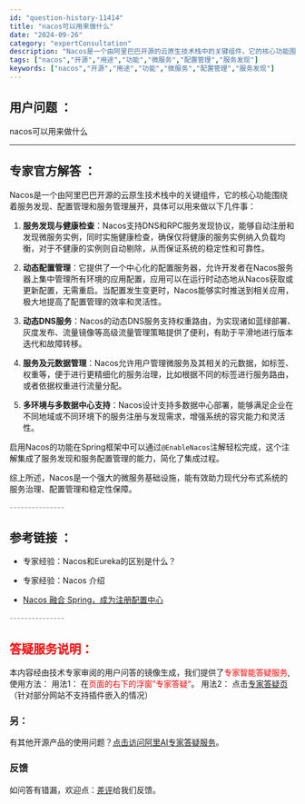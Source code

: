 ```yaml
---
id: "question-history-11414"
title: "nacos可以用来做什么"
date: "2024-09-26"
category: "expertConsultation"
description: "Nacos是一个由阿里巴巴开源的云原生技术栈中的关键组件，它的核心功能围绕着服务发现、配置管理和服务管理展开，具体可以用来做以下几件事：1. **服务发现与健康检查**：Nacos支持DNS和RPC服务发现协议，能够自动注册和发现微服务实例，同时实施健康检查，确保仅将健康的服务实例纳入负载均衡，对于"
tags: ["nacos","开源","用途","功能","微服务","配置管理","服务发现"]
keywords: ["nacos","开源","用途","功能","微服务","配置管理","服务发现"]
---
```


## 用户问题 ： 
 nacos可以用来做什么  

---------------
## 专家官方解答 ：

Nacos是一个由阿里巴巴开源的云原生技术栈中的关键组件，它的核心功能围绕着服务发现、配置管理和服务管理展开，具体可以用来做以下几件事：

1. **服务发现与健康检查**：Nacos支持DNS和RPC服务发现协议，能够自动注册和发现微服务实例，同时实施健康检查，确保仅将健康的服务实例纳入负载均衡，对于不健康的实例则自动剔除，从而保证系统的稳定性和可靠性。

2. **动态配置管理**：它提供了一个中心化的配置服务器，允许开发者在Nacos服务器上集中管理所有环境的应用配置，应用可以在运行时动态地从Nacos获取或更新配置，无需重启。当配置发生变更时，Nacos能够实时推送到相关应用，极大地提高了配置管理的效率和灵活性。

3. **动态DNS服务**：Nacos的动态DNS服务支持权重路由，为实现诸如蓝绿部署、灰度发布、流量镜像等高级流量管理策略提供了便利，有助于平滑地进行版本迭代和故障转移。

4. **服务及元数据管理**：Nacos允许用户管理微服务及其相关的元数据，如标签、权重等，便于进行更精细化的服务治理，比如根据不同的标签进行服务路由，或者依据权重进行流量分配。

5. **多环境与多数据中心支持**：Nacos设计支持多数据中心部署，能够满足企业在不同地域或不同环境下的服务注册与发现需求，增强系统的容灾能力和灵活性。

启用Nacos的功能在Spring框架中可以通过`@EnableNacos`注解轻松完成，这个注解集成了服务发现和服务配置管理的能力，简化了集成过程。

综上所述，Nacos是一个强大的微服务基础设施，能有效助力现代分布式系统的服务治理、配置管理和稳定性保障。


<font color="#949494">---------------</font> 


## 参考链接 ：

* 专家经验：Nacos和Eureka的区别是什么？ 
 
 * 专家经验：Nacos 介绍 
 
 * [Nacos 融合 Spring，成为注册配置中心](https://nacos.io/docs/latest/ecology/use-nacos-with-spring)


 <font color="#949494">---------------</font> 
 


## <font color="#FF0000">答疑服务说明：</font> 

本内容经由技术专家审阅的用户问答的镜像生成，我们提供了<font color="#FF0000">专家智能答疑服务</font>,使用方法：
用法1： 在<font color="#FF0000">页面的右下的浮窗”专家答疑“</font>。
用法2： 点击[专家答疑页](https://answer.opensource.alibaba.com/docs/intro)（针对部分网站不支持插件嵌入的情况）
### 另：


有其他开源产品的使用问题？[点击访问阿里AI专家答疑服务](https://answer.opensource.alibaba.com/docs/intro)。
### 反馈
如问答有错漏，欢迎点：[差评](https://ai.nacos.io/user/feedbackByEnhancerGradePOJOID?enhancerGradePOJOId=13746)给我们反馈。
